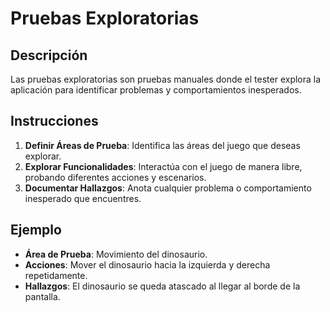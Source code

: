 # Pruebas Exploratorias

## Descripción
Las pruebas exploratorias son pruebas manuales donde el tester explora la aplicación para identificar problemas y comportamientos inesperados.

## Instrucciones
1. **Definir Áreas de Prueba**: Identifica las áreas del juego que deseas explorar.
2. **Explorar Funcionalidades**: Interactúa con el juego de manera libre, probando diferentes acciones y escenarios.
3. **Documentar Hallazgos**: Anota cualquier problema o comportamiento inesperado que encuentres.

## Ejemplo
- **Área de Prueba**: Movimiento del dinosaurio.
- **Acciones**: Mover el dinosaurio hacia la izquierda y derecha repetidamente.
- **Hallazgos**: El dinosaurio se queda atascado al llegar al borde de la pantalla.
